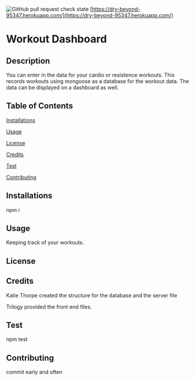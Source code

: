   ![GitHub pull request check state](https://img.shields.io/github/status/s/pulls/kthorpe1023/workout-tracker/0)
[https://dry-beyond-95347.herokuapp.com/](https://dry-beyond-95347.herokuapp.com/)
# Workout Dashboard
## Description

You can enter in the data for your cardio or resistence workouts. This records workouts using mongoose as a database for the workout data. The data can be displayed on a dashboard as well.

## Table of Contents

[Installations](#Installations)

[Usage](#Usage)

[License](#License)

[Credits](#Credits)

[Test](#Test)

[Contributing](#Contributing)

## Installations

npm i
## Usage

Keeping track of your workouts.
## License

## Credits

Katie Thorpe created the structure for the database and the server file

Trilogy provided the front end files.
## Test

npm test
## Contributing

commit early and often
